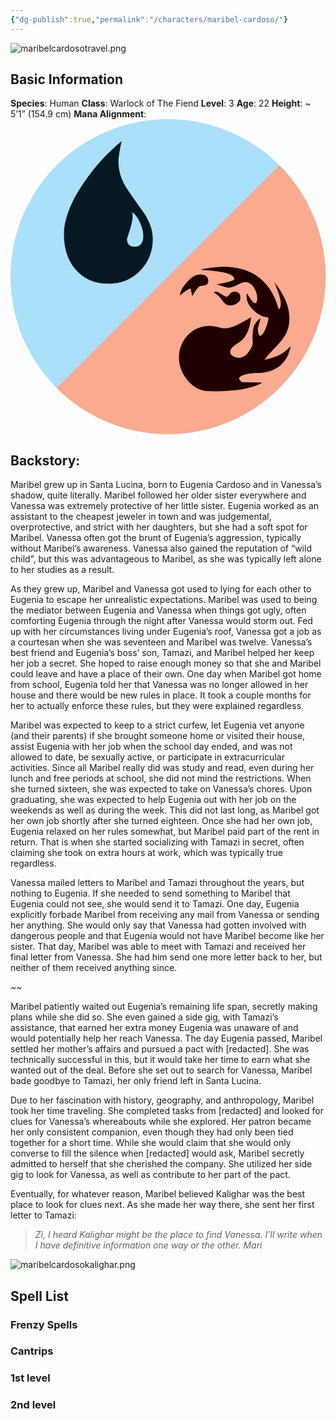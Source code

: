 ```yaml
---
{"dg-publish":true,"permalink":"/characters/maribel-cardoso/"}
---
```



![maribelcardosotravel.png](/img/user/Content/Images/maribelcardosotravel.png)
## Basic Information
**Species**: Human
**Class**: Warlock of The Fiend
**Level**: 3
**Age**: 22
**Height**: ~ 5’1” (154.9 cm)
**Mana Alignment**: <svg xmlns="http://www.w3.org/2000/svg" viewBox="0 0 600 600" version="1.1" width="24x24"><circle cx="300" cy="300" r="300" fill="#aae0fa"/><g transform="translate(-24.863,243.93)"><path d="m537-156.1c54.3 54.3 87.9 129.3 87.9 212.2 0 165.7-134.3 300-300 300-82.8 0-157.8-33.6-212.1-87.9" fill="#f9aa8f"/><path d="m554.7 202.7c-10.3 24.6-30.8 36.9-61.4 36.9-5.6 0-11.7 0.7-18.3 2.1-9.8 2.1-14.7 5-14.7 8.8 0 1.2 0.8 2.5 2.5 4 1.6 1.5 3 2.3 4.2 2.3-5.9 0-1.9 0.2 11.9 0.5 13.8 0.4 22.5 0.5 26 0.5-20.4 11.9-54.4 17.4-102.2 16.5-15.7-0.2-29.1-7.1-40.4-20.7-11-12.9-16.5-27.3-16.5-43.2 0-16.9 5.7-31.2 17-43 11.3-11.8 25.5-17.7 42.3-17.7 3.7 0 8.7 0.8 14.9 2.4 6.2 1.6 10.4 2.5 12.5 2.5 8.7 0 19.4-3.6 32.3-10.7 12.9-7.1 19-10.7 18.3-10.7-2.3 24.6-10.5 41.1-24.6 49.5-10.1 5.9-15.1 11.6-15.1 17.2 0 3.5 2.1 6.3 6.3 8.4 3.3 1.6 6.9 2.4 10.9 2.4 6.1 0 12.1-3.7 17.9-11.2 5.8-7.5 8.4-14.3 7.7-20.4-0.7-7-0.2-15.5 1.4-25.3 0.5-2.8 2.2-6.3 5.1-10.4 2.9-4.1 5.6-6.6 7.9-7.6 0 2.1-0.8 5.6-2.3 10.5-1.5 4.9-2.3 8.6-2.3 10.9 0 5.2 1.4 9.1 4.2 11.9 4.2-1.6 7.9-6.9 11.2-15.8 2.8-6.8 4.4-13.3 4.9-19.6-9.8-0.5-19.3-4.9-28.3-13.4-9-8.4-13.5-17.5-13.5-27.4 0-1.6 0.2-3.3 0.7-4.9 1.4 2.1 3.5 5.4 6.3 9.8 4 5.9 7 8.8 9.1 8.8 2.8 0 4.2-2.9 4.2-8.8 0-7.5-2-14.3-6-20.4-4.5-7.3-10.2-10.9-17.2-10.9-3.3 0-8.2 1.8-14.7 5.3-6.6 3.5-12.5 5.3-17.9 5.3-1.6 0-8.9-2.1-21.8-6.3 22.7-3.7 34.1-7.1 34.1-10.2 0-7.9-15.6-13.3-46.7-16.1-3-0.2-8.7-0.7-16.9-1.4 0.9-1.2 7.6-2.4 20-3.9 10.5-1.2 17.9-1.8 22.1-1.8 55.7 0 91.1 27 106 81.1 2.6-2.1 3.9-5.7 3.9-10.7 0-6.4-1.9-14.5-5.6-24.2-1.4-3.8-3.6-9.5-6.7-17.1 19.2 24.5 28.8 47.6 28.8 69.5 0 11.5-2.7 22-8.1 31.4-3.5 6.4-10.1 14.5-19.7 24.4-9.6 9.9-16.1 17.5-19.7 22.9 12.9-3.5 21.3-6.2 25.3-8.1 8.9-4 17-10 24.2-17.9 0 3.1-1.3 7.6-3.9 13.7M401.6 64.7c0 4.2-2.3 6.9-7 8.1l-9.1 1.4c-3.3 1.6-8.1 8.1-14.4 19.3-0.7-3.5-1.8-8.4-3.2-14.7-2.1 0.2-5.6 2.1-10.5 5.6-2.1 1.6-5.5 4.1-10.2 7.4 1.4-8.4 6.1-17 14.1-25.6 8.4-9.6 16.6-14.4 24.6-14.4 10.5 0 15.8 4.3 15.8 13m61.1 32.3c0 4-2.2 7.3-6.5 10-4.3 2.7-8.6 4-12.8 4-5.6 0-10.7-3.1-15.1-9.5-5.4-7.7-10.9-12.7-16.5-15.1 1.2-1.2 2.6-1.8 4.2-1.8 2.1 0 5.7 1.6 10.7 4.9 5 3.3 8.3 4.9 9.7 4.9 1.2 0 3.1-1.6 5.8-4.9 2.7-3.3 5.7-4.9 9-4.9 7.7 0 11.6 4.1 11.6 12.3" fill="#200000"/><path d="m271.6 45c-16.2 16.4-36 24.6-59.7 24.6-26.5 0-47.6-9.1-63.1-27.2-14.7-17.3-22.1-39.4-22.1-66.2 0-28.8 12.5-61.7 37.6-98.6 20.5-30.3 44.5-56.8 72.2-79.6-4 18.5-6 31.6-6 39.4 0 17.9 5.6 35.3 16.9 52.3 13.8 20.2 24.4 35.2 31.6 45 11.2 17 16.9 33.6 16.9 49.7 0 24-8.1 44.1-24.2 60.6m-0.4-92.3c-4.3-9.7-9.4-16.1-15.1-19.3 0.9 1.7 1.3 4.2 1.3 7.4 0 6.1-1.7 14.7-5.2 25.9l-5.6 17.3c0 10.1 5.1 15.1 15.1 15.1 10.7 0 16-7.1 16-21.2 0-7.2-2.2-15.6-6.5-25.3" fill="#061922"/></g></svg>

## **Backstory**:

Maribel grew up in Santa Lucina, born to Eugenia Cardoso and in Vanessa’s shadow, quite literally. Maribel followed her older sister everywhere and Vanessa was extremely protective of her little sister. Eugenia worked as an assistant to the cheapest jeweler in town and was judgemental, overprotective, and strict with her daughters, but she had a soft spot for Maribel. Vanessa often got the brunt of Eugenia’s aggression, typically without Maribel’s awareness. Vanessa also gained the reputation of “wild child”, but this was advantageous to Maribel, as she was typically left alone to her studies as a result. 

As they grew up, Maribel and Vanessa got used to lying for each other to Eugenia to escape her unrealistic expectations. Maribel was used to being the mediator between Eugenia and Vanessa when things got ugly, often comforting Eugenia through the night after Vanessa would storm out. Fed up with her circumstances living under Eugenia’s roof, Vanessa got a job as a courtesan when she was seventeen and Maribel was twelve. Vanessa’s best friend and Eugenia’s boss’ son, Tamazi, and Maribel helped her keep her job a secret. She hoped to raise enough money so that she and Maribel could leave and have a place of their own. One day when Maribel got home from school, Eugenia told her that Vanessa was no longer allowed in her house and there would be new rules in place. It took a couple months for her to actually enforce these rules, but they were explained regardless. 

Maribel was expected to keep to a strict curfew, let Eugenia vet anyone (and their parents) if she brought someone home or visited their house, assist Eugenia with her job when the school day ended, and was not allowed to date, be sexually active, or participate in extracurricular activities. Since all Maribel really did was study and read, even during her lunch and free periods at school, she did not mind the restrictions. When she turned sixteen, she was expected to take on Vanessa’s chores. Upon graduating, she was expected to help Eugenia out with her job on the weekends as well as during the week. This did not last long, as Maribel got her own job shortly after she turned eighteen. Once she had her own job, Eugenia relaxed on her rules somewhat, but Maribel paid part of the rent in return. That is when she started socializing with Tamazi in secret, often claiming she took on extra hours at work, which was typically true regardless. 

Vanessa mailed letters to Maribel and Tamazi throughout the years, but nothing to Eugenia. If she needed to send something to Maribel that Eugenia could not see, she would send it to Tamazi. One day, Eugenia explicitly forbade Maribel from receiving any mail from Vanessa or sending her anything. She would only say that Vanessa had gotten involved with dangerous people and that Eugenia would not have Maribel become like her sister. That day, Maribel was able to meet with Tamazi and received her final letter from Vanessa. She had him send one more letter back to her, but neither of them received anything since.

~~

Maribel patiently waited out Eugenia’s remaining life span, secretly making plans while she did so. She even gained a side gig, with Tamazi’s assistance, that earned her extra money Eugenia was unaware of and would potentially help her reach Vanessa. The day Eugenia passed, Maribel settled her mother’s affairs and pursued a pact with [redacted]. She was technically successful in this, but it would take her time to earn what she wanted out of the deal. Before she set out to search for Vanessa, Maribel bade goodbye to Tamazi, her only friend left in Santa Lucina.

Due to her fascination with history, geography, and anthropology, Maribel took her time traveling. She completed tasks from [redacted] and looked for clues for Vanessa’s whereabouts while she explored. Her patron became her only consistent companion, even though they had only been tied together for a short time. While she would claim that she would only converse to fill the silence when [redacted] would ask, Maribel secretly admitted to herself that she cherished the company. She utilized her side gig to look for Vanessa, as well as contribute to her part of the pact.

Eventually, for whatever reason, Maribel believed Kalighar was the best place to look for clues next. As she made her way there, she sent her first letter to Tamazi:

> *Zi,*
> *I heard Kalighar might be the place to find Vanessa. I’ll write when I have definitive information one way or the other.*
> *Mari*

![maribelcardosokalighar.png](/img/user/Content/Images/maribelcardosokalighar.png)
## Spell List

### Frenzy Spells


### Cantrips 


### 1st level



### 2nd level
